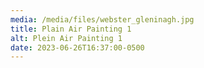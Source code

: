 ```yaml
---
media: /media/files/webster_gleninagh.jpg
title: Plain Air Painting 1
alt: Plein Air Painting 1
date: 2023-06-26T16:37:00-0500
---
```

